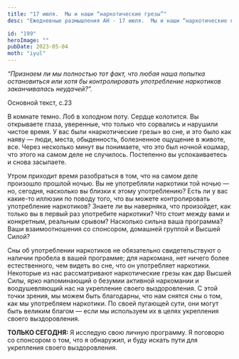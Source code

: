 ```yaml
---
title: "17 июля.  Мы и наши “наркотические грезы”"
desc: "Ежедневные размышления АН - 17 июля.  Мы и наши “наркотические грезы”"

id: "199"
heroImage: ""
pubDate: 2023-05-04
moth: "iyul"
---
```


_“Признаем ли мы полностью тот факт, что любая наша попытка остановиться или
хотя бы контролировать употребление наркотиков заканчивалась неудачей?”._

Основной текст, с.23

В комнате темно. Лоб в холодном поту. Сердце колотится. Вы открываете глаза,
уверенные, что только что сорвались и нарушили чистое время. У вас были
«наркотические грезы» во сне, и это было как наяву — люди, места, обыденность,
болезненное ощущение в животе, все. Через несколько минут вы понимаете, что
это был ночной кошмар, что этого на самом деле не случилось. Постепенно вы
успокаиваетесь и снова засыпаете.

Утром приходит время разобраться в том, что на самом деле произошло прошлой
ночью. Вы не употребляли наркотики той ночью — но, сегодня, насколько вы
близки к этому употреблению? Есть ли у вас какие-то иллюзии по поводу того,
что вы можете контролировать употребление наркотиков? Знаете ли вы наверняка,
что произойдет, как только вы в первый раз употребите наркотики? Что стоит
между вами и конкретным, реальным срывом? Насколько сильна ваша программа?
Ваши взаимоотношения со спонсором, домашней группой и Высшей Силой?

Сны об употреблении наркотиков не обязательно свидетельствуют о наличии
пробела в вашей программе; для наркомана, нет ничего более естественного, чем
видеть во сне, что он употребляет наркотики. Некоторые из нас рассматривают
наркотические грезы как дар Высшей Силы, ярко напоминающий о безумии активной
наркомании и воодушевляющий нас на укрепление своего выздоровления. С этой
точки зрения, мы можем быть благодарны, что нам снятся сны о том, как мы
употребляем наркотики. По своей пугающей сути, они могут быть великим благом —
если мы используем их в целях укрепления своего выздоровления.

**ТОЛЬКО СЕГОДНЯ:** Я исследую свою личную программу. Я поговорю со спонсором
о том, что я обнаружил, и буду искать пути для укрепления своего
выздоровления.
